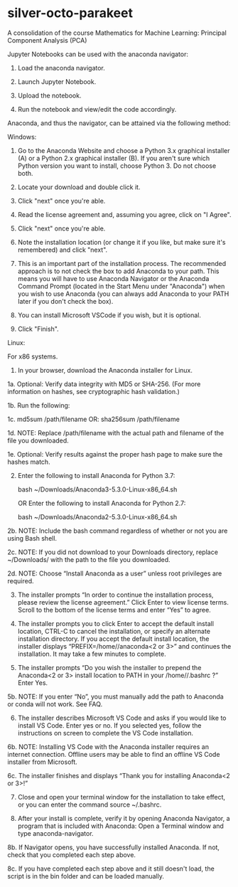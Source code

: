 # silver-octo-parakeet
A consolidation of the course Mathematics for Machine Learning: Principal Component Analysis (PCA)

Jupyter Notebooks can be used with the anaconda navigator:

1. Load the anaconda navigator.

2. Launch Jupyter Notebook.

3. Upload the notebook.

4. Run the notebook and view/edit the code accordingly.

Anaconda, and thus the navigator, can be attained via the following method:

Windows:  

1. Go to the Anaconda Website and choose a Python 3.x graphical installer (A) or a Python 2.x graphical installer (B). If you aren't sure which Python version you want to install, choose Python 3. Do not choose both.

2. Locate your download and double click it.

3. Click "next" once you're able.

4. Read the license agreement and, assuming you agree, click on "I Agree".

5. Click "next" once you're able.

6. Note the installation location (or change it if you like, but make sure it's remembered) and click "next".

7. This is an important part of the installation process. The recommended approach is to not check the box to add Anaconda to your path. This means you will have to use Anaconda Navigator or the Anaconda Command Prompt (located in the Start Menu under "Anaconda") when you wish to use Anaconda (you can always add Anaconda to your PATH later if you don't check the box).

8. You can install Microsoft VSCode if you wish, but it is optional.

9. Click "Finish".

Linux:

For x86 systems.

1. In your browser, download the Anaconda installer for Linux.

  1a. Optional: Verify data integrity with MD5 or SHA-256. (For more information on hashes, see cryptographic hash validation.)

  1b. Run the following:

  1c. md5sum /path/filename  OR:  sha256sum /path/filename

  1d. NOTE: Replace /path/filename with the actual path and filename of the file you downloaded.

  1e. Optional: Verify results against the proper hash page to make sure the hashes match.

2. Enter the following to install Anaconda for Python 3.7:

    bash ~/Downloads/Anaconda3-5.3.0-Linux-x86_64.sh

    OR Enter the following to install Anaconda for Python 2.7:

    bash ~/Downloads/Anaconda2-5.3.0-Linux-x86_64.sh

  2b. NOTE: Include the bash command regardless of whether or not you are using Bash shell.

  2c. NOTE: If you did not download to your Downloads directory, replace ~/Downloads/ with the path to the file you downloaded.

  2d. NOTE: Choose “Install Anaconda as a user” unless root privileges are required.

3. The installer prompts “In order to continue the installation process, please review the license agreement.” Click Enter to view license terms. Scroll to the bottom of the license terms and enter “Yes” to agree.

4. The installer prompts you to click Enter to accept the default install location, CTRL-C to cancel the installation, or specify an alternate installation directory. If you accept the default install location, the installer displays “PREFIX=/home/<user>/anaconda<2 or 3>” and continues the installation. It may take a few minutes to complete.

5. The installer prompts “Do you wish the installer to prepend the Anaconda<2 or 3> install location to PATH in your /home/<user>/.bashrc ?” Enter Yes.

  5b. NOTE: If you enter “No”, you must manually add the path to Anaconda or conda will not work. See FAQ.

6. The installer describes Microsoft VS Code and asks if you would like to install VS Code. Enter yes or no. If you selected yes, follow the instructions on screen to complete the VS Code installation.

  6b. NOTE: Installing VS Code with the Anaconda installer requires an internet connection. Offline users may be able to find an offline VS Code installer from Microsoft.

  6c. The installer finishes and displays “Thank you for installing Anaconda<2 or 3>!”

7. Close and open your terminal window for the installation to take effect, or you can enter the command source ~/.bashrc.

8. After your install is complete, verify it by opening Anaconda Navigator, a program that is included with Anaconda: Open a Terminal window and type anaconda-navigator. 

  8b. If Navigator opens, you have successfully installed Anaconda. If not, check that you completed each step above.
  
  8c. If you have completed each step above and it still doesn't load, the script is in the bin folder and can be loaded manually.
